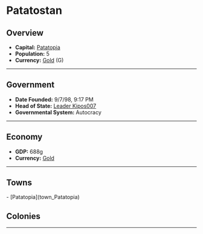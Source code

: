 <!--UNDEDITED FILE, remove this entire line if this file has been edited!-->
# <!--NAME-->Patatostan<!--NAME-->

## Overview

- **Capital:** <!--CAPITAL_LINK-->[Patatopia](Patatopia_town)<!--CAPITAL_LINK-->
- **Population:** <!--POPULATION-->5<!--POPULATION-->
- **Currency:** <!--CURRENCY_LINK-->[Gold](Gold_currency)<!--CURRENCY_LINK--> (<!--CURRENCY_ABV-->G<!--CURRENCY_ABV-->)

---

## Government

- **Date Founded:** <!--FOUNDED-->9/7/98, 9:17 PM<!--FOUNDED-->
- **Head of State:** <!--LEADER_TITLE_LINK-->[Leader Kipos007](Kipos007_user)<!--LEADER_TITLE_LINK-->
- **Governmental System:** <!--GOVERNMENT-->Autocracy<!--GOVERNMENT-->

---

## Economy

- **GDP:** <!--GDP-->688g<!--GDP-->
- **Currency:** <!--CURRENCY_LINK-->[Gold](Gold_currency)<!--CURRENCY_LINK-->

---

## Towns

<!--TOWNS-->- [Patatopia](town_Patatopia)<!--TOWNS-->

## Colonies

<!--COLONIES--><!--COLONIES-->

---